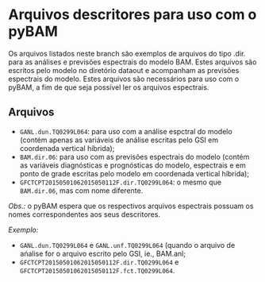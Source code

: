 # Arquivos descritores para uso com o pyBAM

Os arquivos listados neste branch são exemplos de arquivos do tipo .dir. para as análises e previsões espectrais do modelo BAM. Estes arquivos são escritos pelo modelo no diretório dataout e acompanham as previsões espectrais do modelo. Estes arquivos são necessários para uso com o pyBAM, a fim de que seja possível ler os arquivos espectrais.

## Arquivos

* `GANL.dun.TQ0299L064`: para uso com a análise espctral do modelo (contém apenas as variáveis de análise escritas pelo GSI em coordenada vertical híbrida); 
* `BAM.dir.06`: para uso com as previsões espectrais do modelo (contém as variáveis diagnósticas e prognósticas do modelo, espectrais e em ponto de grade escritas pelo modelo em coordenada vertical híbrida);
* `GFCTCPT20150501062015050112F.dir.TQ0299L064`: o mesmo que `BAM.dir.06`, mas com nome diferente.

*Obs.:* o pyBAM espera que os respectivos arquivos espectrais possuam os nomes correspondentes aos seus descritores. 

*Exemplo:* 

* `GANL.dun.TQ0299L064` e `GANL.unf.TQ0299L064` (quando o arquivo de ańalise for o arquivo escrito pelo GSI, ie., BAM.anl;
* `GFCTCPT20150501062015050112F.dir.TQ0299L064` e `GFCTCPT20150501062015050112F.fct.TQ0299L064`.
